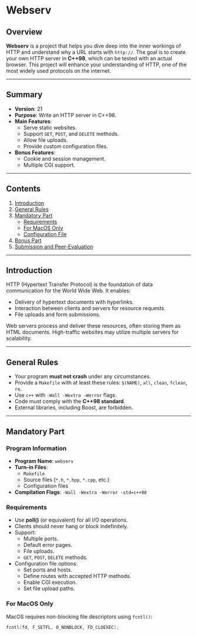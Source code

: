 # Webserv

## Overview
**Webserv** is a project that helps you dive deep into the inner workings of HTTP and understand why a URL starts with `http://`. The goal is to create your own HTTP server in **C++98**, which can be tested with an actual browser. This project will enhance your understanding of HTTP, one of the most widely used protocols on the internet.

---

## Summary
- **Version**: 21  
- **Purpose**: Write an HTTP server in C++98.  
- **Main Features**:
  - Serve static websites.
  - Support `GET`, `POST`, and `DELETE` methods.
  - Allow file uploads.
  - Provide custom configuration files.
- **Bonus Features**:
  - Cookie and session management.
  - Multiple CGI support.

---

## Contents
1. [Introduction](#introduction)  
2. [General Rules](#general-rules)  
3. [Mandatory Part](#mandatory-part)  
   - [Requirements](#requirements)  
   - [For MacOS Only](#for-macos-only)  
   - [Configuration File](#configuration-file)  
4. [Bonus Part](#bonus-part)  
5. [Submission and Peer-Evaluation](#submission-and-peer-evaluation)  

---

## Introduction
HTTP (Hypertext Transfer Protocol) is the foundation of data communication for the World Wide Web. It enables:
- Delivery of hypertext documents with hyperlinks.
- Interaction between clients and servers for resource requests.
- File uploads and form submissions.

Web servers process and deliver these resources, often storing them as HTML documents. High-traffic websites may utilize multiple servers for scalability.

---

## General Rules
- Your program **must not crash** under any circumstances.  
- Provide a `Makefile` with at least these rules: `$(NAME)`, `all`, `clean`, `fclean`, `re`.  
- Use `c++` with `-Wall -Wextra -Werror` flags.  
- Code must comply with the **C++98 standard**.  
- External libraries, including Boost, are forbidden.  

---

## Mandatory Part

### Program Information
- **Program Name**: `webserv`  
- **Turn-in Files**:  
  - `Makefile`  
  - Source files (`*.h`, `*.hpp`, `*.cpp`, etc.)  
  - Configuration files  
- **Compilation Flags**: `-Wall -Wextra -Werror -std=c++98`  

### Requirements
- Use **poll()** (or equivalent) for all I/O operations.  
- Clients should never hang or block indefinitely.  
- Support:
  - Multiple ports.
  - Default error pages.
  - File uploads.
  - `GET`, `POST`, `DELETE` methods.  
- Configuration file options:
  - Set ports and hosts.
  - Define routes with accepted HTTP methods.
  - Enable CGI execution.
  - Set file upload paths.  

### For MacOS Only
MacOS requires non-blocking file descriptors using `fcntl()`:
```cpp
fcntl(fd, F_SETFL, O_NONBLOCK, FD_CLOEXEC);
